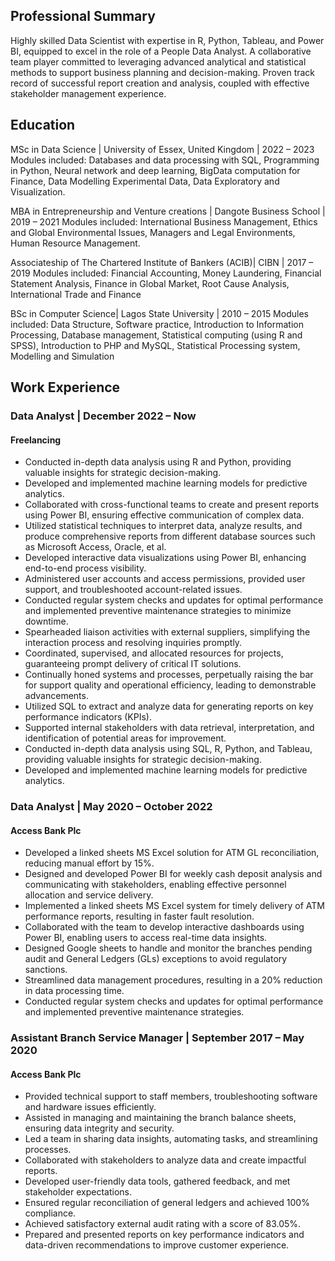 ## Professional Summary
Highly skilled Data Scientist with expertise in R, Python, Tableau, and Power BI, equipped to excel in the role of a People Data Analyst. A collaborative team player committed to leveraging advanced analytical and statistical methods to support business planning and decision-making. Proven track record of successful report creation and analysis, coupled with effective stakeholder management experience.


## Education
MSc in Data Science | University of Essex, United Kingdom | 2022 – 2023
Modules included: Databases and data processing with SQL, Programming in Python, Neural network and deep learning, BigData computation for Finance, Data Modelling Experimental Data, Data Exploratory and Visualization.

MBA in Entrepreneurship and Venture creations | Dangote Business School | 2019 – 2021 
Modules included: International Business Management, Ethics and Global Environmental Issues, Managers and Legal Environments, Human Resource Management.

Associateship of The Chartered Institute of Bankers (ACIB)| CIBN | 2017 – 2019
Modules included: Financial Accounting, Money Laundering, Financial Statement Analysis, Finance in Global Market, Root Cause Analysis, International Trade and Finance

BSc in Computer Science| Lagos State University | 2010 – 2015 
Modules included: Data Structure, Software practice, Introduction to Information Processing, Database management, Statistical computing (using R and SPSS), Introduction to PHP and MySQL, Statistical Processing system, Modelling and Simulation


## Work Experience

### Data Analyst  | December 2022 – Now
#### Freelancing
- Conducted in-depth data analysis using R and Python, providing valuable insights for strategic decision-making.
- Developed and implemented machine learning models for predictive analytics.
- Collaborated with cross-functional teams to create and present reports using Power BI, ensuring effective communication of complex data.
- Utilized statistical techniques to interpret data, analyze results, and produce comprehensive reports from different database sources such as Microsoft Access, Oracle, et al.
- Developed interactive data visualizations using Power BI, enhancing end-to-end process visibility.
- Administered user accounts and access permissions, provided user support, and troubleshooted account-related issues.
- Conducted regular system checks and updates for optimal performance and implemented preventive maintenance strategies to minimize downtime.
- Spearheaded liaison activities with external suppliers, simplifying the interaction process and resolving inquiries promptly.
- Coordinated, supervised, and allocated resources for projects, guaranteeing prompt delivery of critical IT solutions.
- Continually honed systems and processes, perpetually raising the bar for support quality and operational efficiency, leading to demonstrable advancements.
- Utilized SQL to extract and analyze data for generating reports on key performance indicators (KPIs).
- Supported internal stakeholders with data retrieval, interpretation, and identification of potential areas for improvement.
- Conducted in-depth data analysis using SQL, R, Python, and Tableau, providing valuable insights for strategic decision-making.
- Developed and implemented machine learning models for predictive analytics.

### Data Analyst | May 2020 – October 2022
#### Access Bank Plc
- Developed a linked sheets MS Excel solution for ATM GL reconciliation, reducing manual effort by 15%. 
- Designed and developed Power BI for weekly cash deposit analysis and communicating with stakeholders, enabling effective personnel allocation and service delivery.
- Implemented a linked sheets MS Excel system for timely delivery of ATM performance reports, resulting in faster fault resolution.
- Collaborated with the team to develop interactive dashboards using Power BI, enabling users to access real-time data insights.
- Designed Google sheets to handle and monitor the branches pending audit and General Ledgers (GLs) exceptions to avoid regulatory sanctions.
- Streamlined data management procedures, resulting in a 20% reduction in data processing time.
- Conducted regular system checks and updates for optimal performance and implemented preventive maintenance strategies.

### Assistant Branch Service Manager | September 2017 – May 2020
#### Access Bank Plc
- Provided technical support to staff members, troubleshooting software and hardware issues efficiently.
- Assisted in managing and maintaining the branch balance sheets, ensuring data integrity and security.
- Led a team in sharing data insights, automating tasks, and streamlining processes.
- Collaborated with stakeholders to analyze data and create impactful reports.
- Developed user-friendly data tools, gathered feedback, and met stakeholder expectations.
- Ensured regular reconciliation of general ledgers and achieved 100% compliance.
- Achieved satisfactory external audit rating with a score of 83.05%.
- Prepared and presented reports on key performance indicators and data-driven recommendations to improve customer experience.
